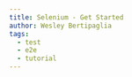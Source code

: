 ```yaml
---
title: Selenium - Get Started
author: Wesley Bertipaglia
tags:
  - test
  - e2e
  - tutorial
---
```

